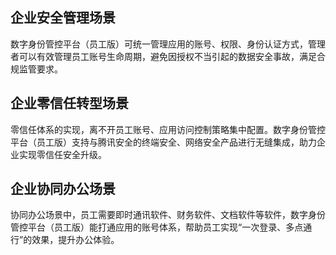 
## 企业安全管理场景
数字身份管控平台（员工版）可统一管理应用的账号、权限、身份认证方式，管理者可以有效管理员工账号生命周期，避免因授权不当引起的数据安全事故，满足合规监管要求。

## 企业零信任转型场景
零信任体系的实现，离不开员工账号、应用访问控制策略集中配置。数字身份管控平台（员工版）支持与腾讯安全的终端安全、网络安全产品进行无缝集成，助力企业实现零信任安全升级。

## 企业协同办公场景
协同办公场景中，员工需要即时通讯软件、财务软件、文档软件等软件，数字身份管控平台（员工版）能打通应用的账号体系，帮助员工实现“一次登录、多点通行”的效果，提升办公体验。
